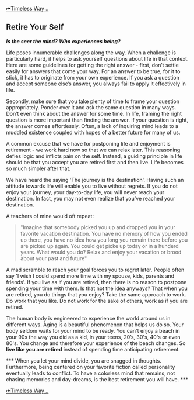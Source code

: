 
[⏮Timeless Way ..](README.md)

## Retire Your Self
***Is the seer the mind?***
***Who experiences being?***

Life poses innumerable challenges along the way. When
a challenge is particularly hard, it helps to ask yourself
questions about life in that context.
Here are some guidelines for getting the right answer -
first, don’t settle easily for answers that come your way.
For an answer to be true, for it to stick, it has to originate
from your own experience. If you ask a question and
accept someone else’s answer, you always fail to apply it
effectively in life.

Secondly, make sure that you take plenty of time to
frame your question appropriately. Ponder over it and ask
the same question in many ways. Don’t even think about
the answer for some time. In life, framing the right
question is more important than finding the answer. If
your question is right, the answer comes effortlessly.
Often, a lack of inquiring mind leads to a muddled
existence coupled with hopes of a better future for many
of us.

A common excuse that we have for postponing life and
enjoyment is retirement - we work hard now so that we
can relax later. This reasoning defies logic and inflicts pain
on the self. Instead, a guiding principle in life should be
that you accept you are retired first and then live. Life
becomes so much simpler after that.

We have heard the saying 'The journey is the
destination'. Having such an attitude towards life will
enable you to live without regrets. If you do not enjoy your
journey, your day-to-day life, you will never reach your
destination. In fact, you may not even realize that you've
reached your destination. 

A teachers of mine would oft repeat: 
>"Imagine that somebody picked you up and dropped you in your favorite vacation destination.
You have no memory of how you ended up there, 
you have no idea how you long you remain there before you are picked up again.
You could get picke up today or in a hunderd years.
What would you do? Relax and enjoy your vacation or brood about your past and future"

A mad scramble to reach
your goal forces you to regret later. People often say 'I
wish I could spend more time with my spouse, kids,
parents and friends'. If you live as if you are retired, then
there is no reason to postpone spending your time with
them. Is that not the idea anyways? That when you are
retired, you do things that you enjoy?
Take the same approach to work. Do work that you
like. Do not work for the sake of others, work as if you are
retired.

The human body is engineered to experience the world
around us in different ways. Aging is a beautiful
phenomenon that helps us do so. Your body seldom waits
for your mind to be ready. You can't enjoy a beach in your
90s the way you did as a kid, in your teens, 20’s, 30's, 40's
or even 80's. You change and therefore your experience of
the beach changes. So **live like you are retired** instead of
spending time anticipating retirement.

*** When you let your mind divide, you are snagged in
thoughts. Furthermore, being centered on your favorite
fiction called personality eventually leads to conflict. To
have a colorless mind that remains, not chasing memories
and day-dreams, is the best retirement you will have. ***

[⏮Timeless Way ..](README.md)
